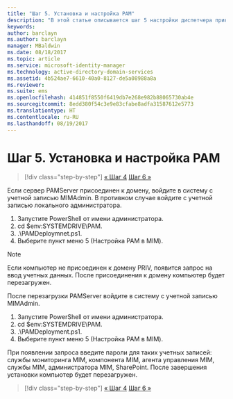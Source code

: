 ```yaml
---
title: "Шаг 5. Установка и настройка PAM"
description: "В этой статье описывается шаг 5 настройки диспетчера привилегированных удостоверений с помощью скриптов и рассматриваются действия по развертыванию на сервере PAM."
keywords: 
author: barclayn
ms.author: barclayn
manager: MBaldwin
ms.date: 08/18/2017
ms.topic: article
ms.service: microsoft-identity-manager
ms.technology: active-directory-domain-services
ms.assetid: 4b524ae7-6610-40a0-8127-de5a08988a8a
ms.reviewer: 
ms.suite: ems
ms.openlocfilehash: 414851f8550f6419db7e268e982b88065730ab4e
ms.sourcegitcommit: 8edd380f54c3e9e83cfabe8adfa31587612e5773
ms.translationtype: HT
ms.contentlocale: ru-RU
ms.lasthandoff: 08/19/2017
---
```

# <a name="step-5-installingconfiguring-pam"></a>Шаг 5. Установка и настройка PAM

>[!div class="step-by-step"]
[« Шаг 4](sp1-step4-configuring-sharepoint.md)
[Шаг 6 »](sp1-step6-setup-pam-trust.md)

Если сервер PAMServer присоединен к домену, войдите в систему с учетной записью MIMAdmin. В противном случае войдите с учетной записью локального администратора.
1. Запустите PowerShell от имени администратора.
2. cd $env:SYSTEMDRIVE\PAM.
3. .\PAMDeploymnet.ps1.
4. Выберите пункт меню 5 (Настройка PAM в MIM).

>[!NOTE]
>Если компьютер не присоединен к домену PRIV, появится запрос на ввод учетных данных. После присоединения к домену компьютер будет перезагружен.

После перезагрузки PAMServer войдите в систему с учетной записью MIMAdmin.

1. Запустите PowerShell от имени администратора.
2. cd $env:SYSTEMDRIVE\PAM.
3. .\PAMDeployment.ps1.
4. Выберите пункт меню 5 (Настройка PAM в MIM).

  При появлении запроса введите пароли для таких учетных записей: службы мониторинга MIM, компонента MIM, агента управления MIM, службы MIM, администратора MIM, SharePoint.
  После завершения установки компьютер будет перезагружен.

>[!div class="step-by-step"]
[« Шаг 4](sp1-step4-configuring-sharepoint.md)
[Шаг 6 »](sp1-step6-setup-pam-trust.md)
